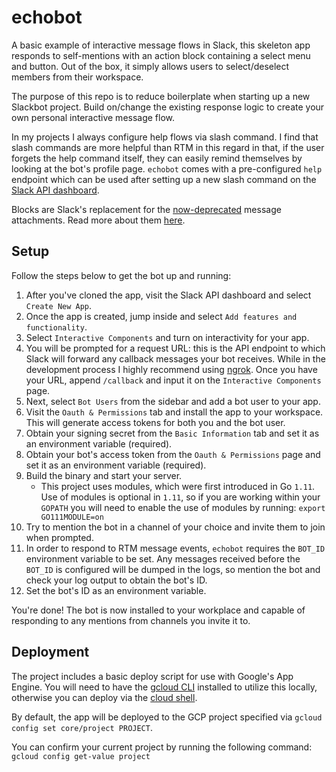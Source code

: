 # echobot

A basic example of interactive message flows in Slack, this skeleton app responds to self-mentions with an action block containing a select menu and button. Out of the box, it simply allows users to select/deselect members from their workspace.

The purpose of this repo is to reduce boilerplate when starting up a new Slackbot project. Build on/change the existing response logic to create your own personal interactive message flow. 

In my projects I always configure help flows via slash command. I find that slash commands are more helpful than RTM in this regard in that, if the user forgets the help command itself, they can easily remind themselves by looking at the bot's profile page. `echobot` comes with a pre-configured `help` endpoint which can be used after setting up a new slash command on the [Slack API dashboard](https://api.slack.com/apps).

Blocks are Slack's replacement for the [now-deprecated](https://api.slack.com/messaging/attachments-to-blocks) message attachments. Read more about them [here](https://api.slack.com/reference/messaging/blocks).


## Setup
Follow the steps below to get the bot up and running: 

1. After you've cloned the app, visit the Slack API dashboard and select `Create New App`.
2. Once the app is created, jump inside and select `Add features and functionality`.
3. Select `Interactive Components` and turn on interactivity for your app.
4. You will be prompted for a request URL: this is the API endpoint to which Slack will forward any callback messages your bot receives. While in the development process I highly recommend using [ngrok](https://ngrok.com/). Once you have your URL, append `/callback` and input it on the `Interactive Components` page.
5. Next, select `Bot Users` from the sidebar and add a bot user to your app.
6. Visit the `Oauth & Permissions` tab and install the app to your workspace. This will generate access tokens for both you and the bot user.
7. Obtain your signing secret from the `Basic Information` tab and set it as an environment variable (required).
8. Obtain your bot's access token from the `Oauth & Permissions` page and set it as an environment variable (required).
9. Build the binary and start your server.
    - This project uses modules, which were first introduced in Go `1.11`. Use
   of modules is optional in `1.11`, so if you are working within your `GOPATH`
you will need to enable the use of modules by running: `export GO111MODULE=on`
10. Try to mention the bot in a channel of your choice and invite them to join when prompted.
11. In order to respond to RTM message events, `echobot` requires the `BOT_ID` environment variable to be set. Any messages received before the `BOT_ID` is configured will be dumped in the logs, so mention the bot and check your log output to obtain the bot's ID.
12. Set the bot's ID as an environment variable.

You're done! The bot is now installed to your workplace and capable of responding to any mentions from channels you invite it to.

## Deployment
The project includes a basic deploy script for use with Google's App Engine.
You will need to have the [gcloud CLI](https://cloud.google.com/sdk/gcloud/) 
installed to utilize this locally, otherwise you can deploy via the [cloud shell](https://cloud.google.com/shell/docs/).

By default, the app will be deployed to the GCP project specified via `gcloud config set core/project PROJECT`. 

You can confirm your current project by running the following command: `gcloud config get-value project` 
